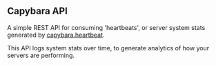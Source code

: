 Capybara API
------------
A simple REST API for consuming 'heartbeats', or server system stats generated by [capybara.heartbeat](https://github.com/nic-d/capybara.heartbeat).

This API logs system stats over time, to generate analytics of how your servers are performing.
